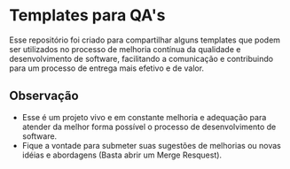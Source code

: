 # Templates para QA's

Esse repositório foi criado para compartilhar alguns templates que podem ser utilizados no processo de melhoria contínua da qualidade e desenvolvimento de software, facilitando a comunicação e contribuindo para um processo de entrega mais efetivo e de valor.

## Observação

- Esse é um projeto vivo e em constante melhoria e adequação para atender da melhor forma possível o processo de desenvolvimento de software.
- Fique a vontade para submeter suas sugestões de melhorias ou novas idéias e abordagens (Basta abrir um Merge Resquest).
